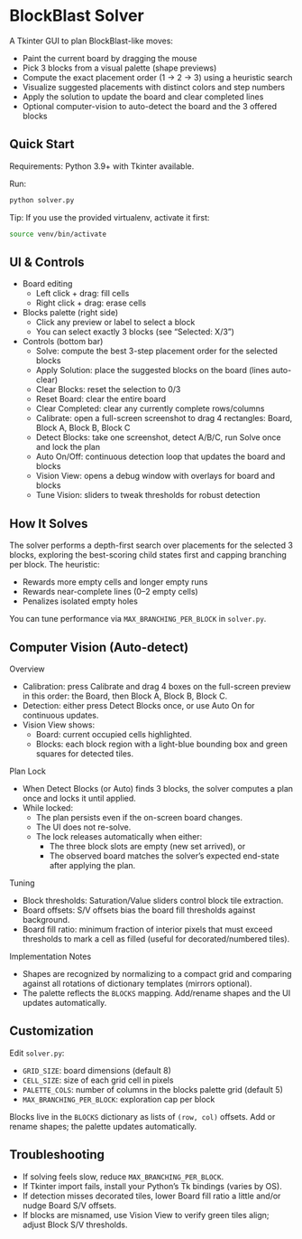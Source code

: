 BlockBlast Solver
=================

A Tkinter GUI to plan BlockBlast-like moves:
- Paint the current board by dragging the mouse
- Pick 3 blocks from a visual palette (shape previews)
- Compute the exact placement order (1 → 2 → 3) using a heuristic search
- Visualize suggested placements with distinct colors and step numbers
- Apply the solution to update the board and clear completed lines
 - Optional computer-vision to auto-detect the board and the 3 offered blocks

Quick Start
-----------

Requirements: Python 3.9+ with Tkinter available.

Run:

```bash
python solver.py
```

Tip: If you use the provided virtualenv, activate it first:

```bash
source venv/bin/activate
```

UI & Controls
-------------

- Board editing
  - Left click + drag: fill cells
  - Right click + drag: erase cells
- Blocks palette (right side)
  - Click any preview or label to select a block
  - You can select exactly 3 blocks (see “Selected: X/3”)
- Controls (bottom bar)
  - Solve: compute the best 3-step placement order for the selected blocks
  - Apply Solution: place the suggested blocks on the board (lines auto-clear)
  - Clear Blocks: reset the selection to 0/3
  - Reset Board: clear the entire board
  - Clear Completed: clear any currently complete rows/columns
  - Calibrate: open a full-screen screenshot to drag 4 rectangles: Board, Block A, Block B, Block C
  - Detect Blocks: take one screenshot, detect A/B/C, run Solve once and lock the plan
  - Auto On/Off: continuous detection loop that updates the board and blocks
  - Vision View: opens a debug window with overlays for board and blocks
  - Tune Vision: sliders to tweak thresholds for robust detection

How It Solves
-------------

The solver performs a depth-first search over placements for the selected 3 blocks, exploring the best-scoring child states first and capping branching per block. The heuristic:
- Rewards more empty cells and longer empty runs
- Rewards near-complete lines (0–2 empty cells)
- Penalizes isolated empty holes

You can tune performance via `MAX_BRANCHING_PER_BLOCK` in `solver.py`.

Computer Vision (Auto-detect)
-----------------------------

Overview
- Calibration: press Calibrate and drag 4 boxes on the full-screen preview in this order: the Board, then Block A, Block B, Block C.
- Detection: either press Detect Blocks once, or use Auto On for continuous updates.
- Vision View shows:
  - Board: current occupied cells highlighted.
  - Blocks: each block region with a light-blue bounding box and green squares for detected tiles.

Plan Lock
- When Detect Blocks (or Auto) finds 3 blocks, the solver computes a plan once and locks it until applied.
- While locked:
  - The plan persists even if the on-screen board changes.
  - The UI does not re-solve.
  - The lock releases automatically when either:
    - The three block slots are empty (new set arrived), or
    - The observed board matches the solver’s expected end-state after applying the plan.

Tuning
- Block thresholds: Saturation/Value sliders control block tile extraction.
- Board offsets: S/V offsets bias the board fill thresholds against background.
- Board fill ratio: minimum fraction of interior pixels that must exceed thresholds to mark a cell as filled (useful for decorated/numbered tiles).

Implementation Notes
- Shapes are recognized by normalizing to a compact grid and comparing against all rotations of dictionary templates (mirrors optional).
- The palette reflects the `BLOCKS` mapping. Add/rename shapes and the UI updates automatically.

Customization
-------------

Edit `solver.py`:
- `GRID_SIZE`: board dimensions (default 8)
- `CELL_SIZE`: size of each grid cell in pixels
- `PALETTE_COLS`: number of columns in the blocks palette grid (default 5)
- `MAX_BRANCHING_PER_BLOCK`: exploration cap per block

Blocks live in the `BLOCKS` dictionary as lists of `(row, col)` offsets. Add or rename shapes; the palette updates automatically.

Troubleshooting
---------------

- If solving feels slow, reduce `MAX_BRANCHING_PER_BLOCK`.
- If Tkinter import fails, install your Python’s Tk bindings (varies by OS).
 - If detection misses decorated tiles, lower Board fill ratio a little and/or nudge Board S/V offsets.
 - If blocks are misnamed, use Vision View to verify green tiles align; adjust Block S/V thresholds.

